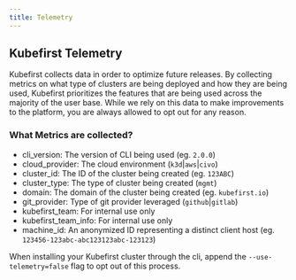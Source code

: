 ```yaml
---
title: Telemetry
---
```


## Kubefirst Telemetry

Kubefirst collects data in order to optimize future releases. By collecting metrics on what type of clusters are being deployed and how they are being used, Kubefirst prioritizes the features that are being used across the majority of the user base. While we rely on this data to make improvements to the platform, you are always allowed to opt out for any reason.

### What Metrics are collected?

- cli_version:          The version of CLI being used (eg. `2.0.0`)
- cloud_provider:       The cloud environment (`k3d`|`aws`|`civo`)
- cluster_id:           The ID of the cluster being created (eg. `123ABC`)
- cluster_type:         The type of cluster being created (`mgmt`)
- domain:               The domain of the cluster being created (eg. `kubefirst.io`)
- git_provider:         Type of git provider leveraged (`github`|`gitlab`)
- kubefirst_team:       For internal use only
- kubefirst_team_info:  For internal use only
- machine_id:           An anonymized ID representing a distinct client host (eg. `123456-123abc-abc123123abc-123123`)

When installing your Kubefirst cluster through the cli, append the `--use-telemetry=false` flag to opt out of this process.
